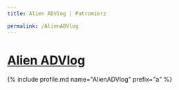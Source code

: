 ```yaml
---
title: Alien ADVlog | Patromierz

permalink: /AlienADVlog
---
```


# [Alien ADVlog](https://patronite.pl/AlienADVlog)

{% include profile.md name="AlienADVlog" prefix="a" %}
